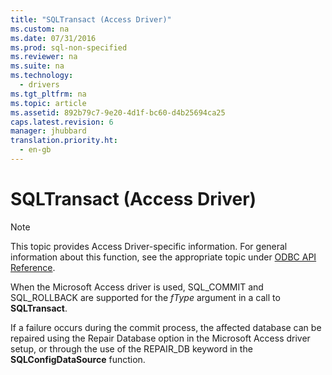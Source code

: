 ```yaml
---
title: "SQLTransact (Access Driver)"
ms.custom: na
ms.date: 07/31/2016
ms.prod: sql-non-specified
ms.reviewer: na
ms.suite: na
ms.technology: 
  - drivers
ms.tgt_pltfrm: na
ms.topic: article
ms.assetid: 892b79c7-9e20-4d1f-bc60-d4b25694ca25
caps.latest.revision: 6
manager: jhubbard
translation.priority.ht: 
  - en-gb
---
```

# SQLTransact (Access Driver)
> [!NOTE]  
>  This topic provides Access Driver-specific information. For general information about this function, see the appropriate topic under [ODBC API Reference](../content/ODBC-API-Reference.md).  
  
 When the Microsoft Access driver is used, SQL_COMMIT and SQL_ROLLBACK are supported for the *fType* argument in a call to **SQLTransact**.  
  
 If a failure occurs during the commit process, the affected database can be repaired using the Repair Database option in the Microsoft Access driver setup, or through the use of the REPAIR_DB keyword in the **SQLConfigDataSource** function.